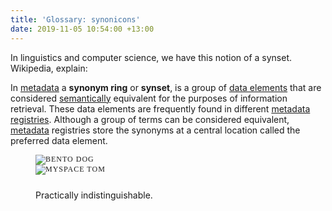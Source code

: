 ```yaml
---
title: 'Glossary: synonicons'
date: 2019-11-05 10:54:00 +13:00
---
```


<link rel="stylesheet" href="https://unpkg.com/beerslider/dist/BeerSlider.css">

<style>
.beer-slider {
  font-family: Montserrat;
  text-transform: uppercase;
  font-size: 0.75rem;
  letter-spacing: 1px;
  margin-bottom: 1.5rem;
}
</style>


In linguistics and computer science, we have this notion of a synset. Wikipedia, explain:

<p>In <a href="https://en.wikipedia.org/wiki/Metadata" title="Metadata">metadata</a> a <b>synonym ring</b> or <b>synset</b>, is a group of <a href="https://en.wikipedia.org/wiki/Data_element" title="">data elements</a> that are considered <a href="https://en.wikipedia.org/wiki/Semantically" class="mw-redirect" title="Semantically">semantically</a> equivalent for the purposes of information retrieval.  These data elements are frequently found in different <a href="https://en.wikipedia.org/wiki/Metadata_registry" title="">metadata registries</a>. Although a group of terms can be considered equivalent, <a href="https://en.wikipedia.org/wiki/Metadata" title="Metadata">metadata</a> registries store the synonyms at a central location called the preferred data element.
</p>

<figure>
  <div id="slider1" class="beer-slider" data-start="50">
    <img src="https://thephilosophersmeme.com/uploads/2019-11-04_thephilosophersmeme.com_bento-dog_1080x1080.png" alt="Bento Dog">
    <div class="beer-reveal">
      <img src="https://thephilosophersmeme.com/uploads/2019-11-04_thephilosophersmeme.com_myspace-tom.png" alt="Myspace Tom">
    </div>
  </div>
  <figcaption>Practically indistinguishable.
  </figcaption>
</figure>

<!-- Bottom of body -->
<script src="https://unpkg.com/beerslider/dist/BeerSlider.js"></script>
<script>
  new BeerSlider(document.getElementById('slider1'));
</script>